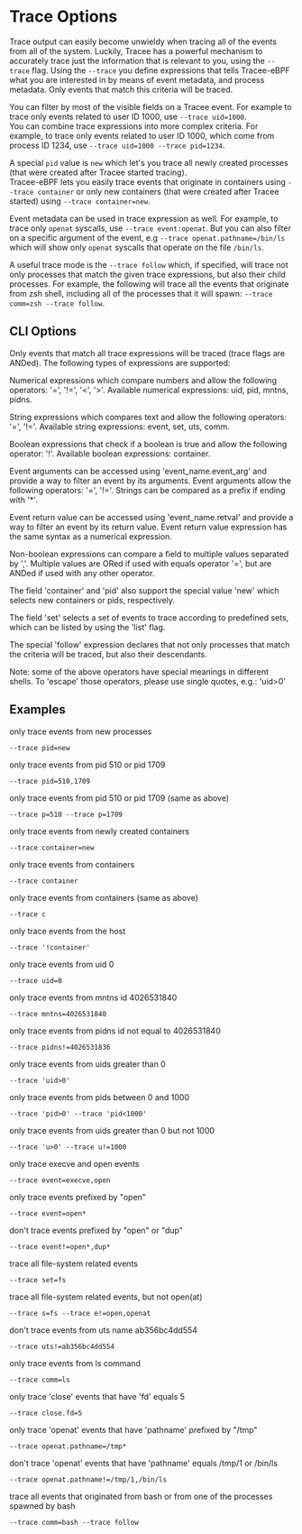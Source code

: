 # Trace Options

Trace output can easily become unwieldy when tracing all of the events from all of the system. Luckily, Tracee has a powerful mechanism to accurately trace just the information that is relevant to you, using the `--trace` flag.
Using the `--trace` you define expressions that tells Tracee-eBPF what you are interested in by means of event metadata, and process metadata. Only events that match this criteria will be traced.

You can filter by most of the visible fields on a Tracee event. For example to trace only events related to user ID 1000, use `--trace uid=1000`.  
You can combine trace expressions into more complex criteria. For example, to trace only events related to user ID 1000, which come from process ID 1234, use `--trace uid=1000 --trace pid=1234`.  

A special `pid` value is `new` which let's you trace all newly created processes (that were created after Tracee started tracing).  
Tracee-eBPF lets you easily trace events that originate in containers using `--trace container` or only new containers (that were created after Tracee started) using `--trace container=new`.

Event metadata can be used in trace expression as well. For example, to trace only `openat` syscalls, use `--trace event:openat`. But you can also filter on a specific argument of the event, e.g `--trace openat.pathname=/bin/ls` which will show only `openat` syscalls that operate on the file `/bin/ls`.

A useful trace mode is the `--trace follow` which, if specified, will trace not only processes that match the given trace expressions, but also their child processes.
For example, the following will trace all the events that originate from zsh shell, including all of the processes that it will spawn: `--trace comm=zsh --trace follow`.

## CLI Options

Only events that match all trace expressions will be traced (trace flags are ANDed).
The following types of expressions are supported:

Numerical expressions which compare numbers and allow the following operators: '=', '!=', '<', '>'.
Available numerical expressions: uid, pid, mntns, pidns.

String expressions which compares text and allow the following operators: '=', '!='.
Available string expressions: event, set, uts, comm.

Boolean expressions that check if a boolean is true and allow the following operator: '!'.
Available boolean expressions: container.

Event arguments can be accessed using 'event_name.event_arg' and provide a way to filter an event by its arguments.
Event arguments allow the following operators: '=', '!='.
Strings can be compared as a prefix if ending with '*'.

Event return value can be accessed using 'event_name.retval' and provide a way to filter an event by its return value.
Event return value expression has the same syntax as a numerical expression.

Non-boolean expressions can compare a field to multiple values separated by ','.
Multiple values are ORed if used with equals operator '=', but are ANDed if used with any other operator.

The field 'container' and 'pid' also support the special value 'new' which selects new containers or pids, respectively.

The field 'set' selects a set of events to trace according to predefined sets, which can be listed by using the 'list' flag.

The special 'follow' expression declares that not only processes that match the criteria will be traced, but also their descendants.

Note: some of the above operators have special meanings in different shells. To 'escape' those operators, please use single quotes, e.g.: 'uid>0'

## Examples

only trace events from new processes

```
--trace pid=new
```

only trace events from pid 510 or pid 1709

```
--trace pid=510,1709
```

only trace events from pid 510 or pid 1709 (same as above)

```
--trace p=510 --trace p=1709
```

only trace events from newly created containers

```
--trace container=new
```

only trace events from containers

```
--trace container
```

only trace events from containers (same as above)

```
--trace c
```

only trace events from the host

```
--trace '!container'
```

only trace events from uid 0

```
--trace uid=0
```

only trace events from mntns id 4026531840

```
--trace mntns=4026531840
```
  
only trace events from pidns id not equal to 4026531840

```
--trace pidns!=4026531836
```

only trace events from uids greater than 0

```
--trace 'uid>0'
```

only trace events from pids between 0 and 1000

```
--trace 'pid>0' --trace 'pid<1000'
```
  
only trace events from uids greater than 0 but not 1000

```
--trace 'u>0' --trace u!=1000
```
  
only trace execve and open events

```
--trace event=execve,open
```

only trace events prefixed by "open"

```
--trace event=open*
```

don't trace events prefixed by "open" or "dup"

```
--trace event!=open*,dup*
```

trace all file-system related events
```
--trace set=fs
```

trace all file-system related events, but not open(at)

```
--trace s=fs --trace e!=open,openat
```

don't trace events from uts name ab356bc4dd554

```
--trace uts!=ab356bc4dd554
```

only trace events from ls command

```
--trace comm=ls
```

only trace 'close' events that have 'fd' equals 5

```
--trace close.fd=5
```

only trace 'openat' events that have 'pathname' prefixed by "/tmp"

```
--trace openat.pathname=/tmp*
```

don't trace 'openat' events that have 'pathname' equals /tmp/1 or /bin/ls

```
--trace openat.pathname!=/tmp/1,/bin/ls
```

trace all events that originated from bash or from one of the processes spawned by bash

```
--trace comm=bash --trace follow
```
